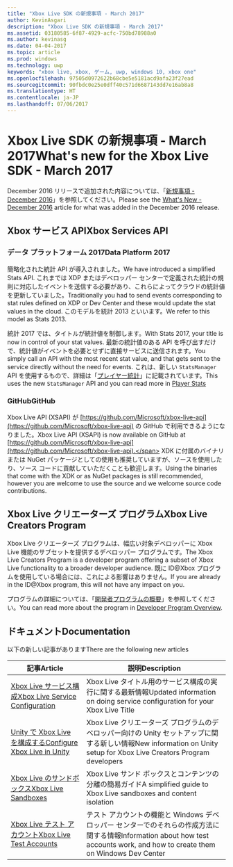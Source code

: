 ```yaml
---
title: "Xbox Live SDK の新規事項 - March 2017"
author: KevinAsgari
description: "Xbox Live SDK の新規事項 - March 2017"
ms.assetid: 03180585-6f87-4929-acfc-750bd78988a0
ms.author: kevinasg
ms.date: 04-04-2017
ms.topic: article
ms.prod: windows
ms.technology: uwp
keywords: "xbox live, xbox, ゲーム, uwp, windows 10, xbox one"
ms.openlocfilehash: 97505d0972622b68cbe5e5181acd9afa23f27ead
ms.sourcegitcommit: 90fbdc0e25e0dff40c571d6687143dd7e16ab8a8
ms.translationtype: HT
ms.contentlocale: ja-JP
ms.lasthandoff: 07/06/2017
---
```

# <a name="whats-new-for-the-xbox-live-sdk---march-2017"></a><span data-ttu-id="b5a35-104">Xbox Live SDK の新規事項 - March 2017</span><span class="sxs-lookup"><span data-stu-id="b5a35-104">What's new for the Xbox Live SDK - March 2017</span></span>

<span data-ttu-id="b5a35-105">December 2016 リリースで追加された内容については、「[新規事項 - December 2016](1612-whats-new.md)」を参照してください。</span><span class="sxs-lookup"><span data-stu-id="b5a35-105">Please see the [What's New - December 2016](1612-whats-new.md) article for what was added in the December 2016 release.</span></span>

## <a name="xbox-services-api"></a><span data-ttu-id="b5a35-106">Xbox サービス API</span><span class="sxs-lookup"><span data-stu-id="b5a35-106">Xbox Services API</span></span>

### <a name="data-platform-2017"></a><span data-ttu-id="b5a35-107">データ プラットフォーム 2017</span><span class="sxs-lookup"><span data-stu-id="b5a35-107">Data Platform 2017</span></span>

<span data-ttu-id="b5a35-108">簡略化された統計 API が導入されました。</span><span class="sxs-lookup"><span data-stu-id="b5a35-108">We have introduced a simplified Stats API.</span></span>  <span data-ttu-id="b5a35-109">これまでは XDP またはデベロッパー センターで定義された統計の規則に対応したイベントを送信する必要があり、これらによってクラウドの統計値を更新していました。</span><span class="sxs-lookup"><span data-stu-id="b5a35-109">Traditionally you had to send events corresponding to stat rules defined on XDP or Dev Center and these would update the stat values in the cloud.</span></span>  <span data-ttu-id="b5a35-110">このモデルを統計 2013 といいます。</span><span class="sxs-lookup"><span data-stu-id="b5a35-110">We refer to this model as Stats 2013.</span></span>

<span data-ttu-id="b5a35-111">統計 2017 では、タイトルが統計値を制御します。</span><span class="sxs-lookup"><span data-stu-id="b5a35-111">With Stats 2017, your title is now in control of your stat values.</span></span>  <span data-ttu-id="b5a35-112">最新の統計値のある API を呼び出すだけで、統計値がイベントを必要とせずに直接サービスに送信されます。</span><span class="sxs-lookup"><span data-stu-id="b5a35-112">You simply call an API with the most recent stat value, and that gets sent to the service directly without the need for events.</span></span>  <span data-ttu-id="b5a35-113">これは、新しい `StatsManager` API を使用するもので、詳細は「[プレイヤー統計](../leaderboards-and-stats-2017/player-stats.md)」に記載されています。</span><span class="sxs-lookup"><span data-stu-id="b5a35-113">This uses the new `StatsManager` API and you can read more in [Player Stats](../leaderboards-and-stats-2017/player-stats.md)</span></span>

### <a name="github"></a><span data-ttu-id="b5a35-114">GitHub</span><span class="sxs-lookup"><span data-stu-id="b5a35-114">GitHub</span></span>

<span data-ttu-id="b5a35-115">Xbox Live API (XSAPI) が [https://github.com/Microsoft/xbox-live-api](https://github.com/Microsoft/xbox-live-api) の GitHub で利用できるようになりました。</span><span class="sxs-lookup"><span data-stu-id="b5a35-115">Xbox Live API (XSAPI) is now available on GitHub at [https://github.com/Microsoft/xbox-live-api](https://github.com/Microsoft/xbox-live-api).</span></span>  <span data-ttu-id="b5a35-116">XDK に付属のバイナリまたは NuGet パッケージとしての使用も推奨していますが、ソースを使用したり、ソース コードに貢献していただくことも歓迎します。</span><span class="sxs-lookup"><span data-stu-id="b5a35-116">Using the binaries that come with the XDK or as NuGet packages is still recommended, however you are welcome to use the source and we welcome source code contributions.</span></span>  

## <a name="xbox-live-creators-program"></a><span data-ttu-id="b5a35-117">Xbox Live クリエーターズ プログラム</span><span class="sxs-lookup"><span data-stu-id="b5a35-117">Xbox Live Creators Program</span></span>

<span data-ttu-id="b5a35-118">Xbox Live クリエーターズ プログラムは、幅広い対象デベロッパーに Xbox Live 機能のサブセットを提供するデベロッパー プログラムです。</span><span class="sxs-lookup"><span data-stu-id="b5a35-118">The Xbox Live Creators Program is a developer program offering a subset of Xbox Live functionality to a broader developer audience.</span></span>  <span data-ttu-id="b5a35-119">既に ID@Xbox プログラムを使用している場合には、これによる影響はありません。</span><span class="sxs-lookup"><span data-stu-id="b5a35-119">If you are already in the ID@Xbox program, this will not have any impact on you.</span></span>

<span data-ttu-id="b5a35-120">プログラムの詳細については、「[開発者プログラムの概要](../developer-program-overview.md)」を参照してください。</span><span class="sxs-lookup"><span data-stu-id="b5a35-120">You can read more about the program in [Developer Program Overview](../developer-program-overview.md).</span></span>

## <a name="documentation"></a><span data-ttu-id="b5a35-121">ドキュメント</span><span class="sxs-lookup"><span data-stu-id="b5a35-121">Documentation</span></span>

<span data-ttu-id="b5a35-122">以下の新しい記事があります</span><span class="sxs-lookup"><span data-stu-id="b5a35-122">There are the following new articles</span></span>

| <span data-ttu-id="b5a35-123">記事</span><span class="sxs-lookup"><span data-stu-id="b5a35-123">Article</span></span> | <span data-ttu-id="b5a35-124">説明</span><span class="sxs-lookup"><span data-stu-id="b5a35-124">Description</span></span> |
|---------|-------------|
|[<span data-ttu-id="b5a35-125">Xbox Live サービス構成</span><span class="sxs-lookup"><span data-stu-id="b5a35-125">Xbox Live Service Configuration</span></span>](../xbox-live-service-configuration.md) | <span data-ttu-id="b5a35-126">Xbox Live タイトル用のサービス構成の実行に関する最新情報</span><span class="sxs-lookup"><span data-stu-id="b5a35-126">Updated information on doing service configuration for your Xbox Live Title</span></span>
| [<span data-ttu-id="b5a35-127">Unity で Xbox Live を構成する</span><span class="sxs-lookup"><span data-stu-id="b5a35-127">Configure Xbox Live in Unity</span></span>](../get-started-with-creators/configure-xbox-live-in-unity.md) | <span data-ttu-id="b5a35-128">Xbox Live クリエーターズ プログラムのデベロッパー向けの Unity セットアップに関する新しい情報</span><span class="sxs-lookup"><span data-stu-id="b5a35-128">New information on Unity setup for Xbox Live Creators Program developers</span></span> |
| [<span data-ttu-id="b5a35-129">Xbox Live のサンドボックス</span><span class="sxs-lookup"><span data-stu-id="b5a35-129">Xbox Live Sandboxes</span></span>](../xbox-live-sandboxes.md) | <span data-ttu-id="b5a35-130">Xbox Live サンド ボックスとコンテンツの分離の簡易ガイド</span><span class="sxs-lookup"><span data-stu-id="b5a35-130">A simplified guide to Xbox Live sandboxes and content isolation</span></span> |
| [<span data-ttu-id="b5a35-131">Xbox Live テスト アカウント</span><span class="sxs-lookup"><span data-stu-id="b5a35-131">Xbox Live Test Accounts</span></span>](../xbox-live-test-accounts.md) | <span data-ttu-id="b5a35-132">テスト アカウントの機能と Windows デベロッパー センターでのそれらの作成方法に関する情報</span><span class="sxs-lookup"><span data-stu-id="b5a35-132">Information about how test accounts work, and how to create them on Windows Dev Center</span></span> |
